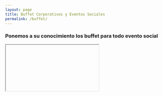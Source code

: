 ```yaml
---
layout: page
title: Buffet Corporativos y Eventos Sociales 
permalink: /buffet/
---
```



### Ponemos a su conocimiento los buffet para todo evento social 



<iframe src=""></iframe>

